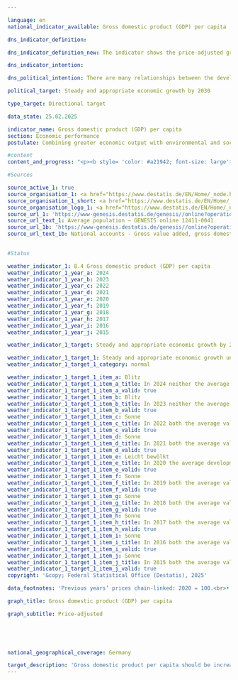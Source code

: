 ```yaml
---

language: en        
national_indicator_available: Gross domestic product (GDP) per capita        

dns_indicator_definition:         

dns_indicator_definition_new: The indicator shows the price-adjusted gross domestic product (GDP) per inhabitant in Germany on the basis of 2020&nbsp;(in EUR 1,000).        

dns_indicator_intention:         

dns_political_intention: There are many relationships between the development of gross domestic product (GDP) and the other indicators of the sustainability strategy. Social factors such as population structure, labour supply, the education system and social cohesion in society play an important role in the international competitiveness of the economy. GDP is considered an important indicator for the economic cycle and growth of an economy.        

political_target: Steady and appropriate economic growth by 2030        

type_target: Directional target        

data_state: 25.02.2025        

indicator_name: Gross domestic product (GDP) per capita        
section: Economic performance        
postulate: Combining greater economic output with environmental and social responsibility        

#content         
content_and_progress: "<p><b style= 'color: #a21942; font-size: large'>8.4&nbsp;Gross domestic product (GDP) per capita</b><br><br><b>Content and development of the indicator</b><br><br>The indicator represents the inflation-adjusted Gross Domestic Product (GDP) per capita. In 2024, it amounted to 42,583&nbsp;euros per capita, which was 0.5% below the previous year's value. Between 1991&nbsp;and 2024, the inflation-adjusted GDP per capita increased by a total of 40.0%.<br><br>In 2020, the COVID-19&nbsp;pandemic caused a decline in the inflation-adjusted GDP per capita of 4.2%. An even sharper drop occurred only in 2009, as a result of the global financial and economic crisis, with a decrease of 5.2%. Due to the lack of a uniform definition of adequate and sustained economic growth, only the average annual change over the last five years can be used as a reference. This was 0.3% and thus indicates a long-term negative trend of the indicator.<br><br>At the level of the Länder, the picture in 2024&nbsp;was as follows: Sachsen-Anhalt recorded the lowest real GDP per capita at 28,895&nbsp;euros, while Hamburg recorded the highest at 66,860&nbsp;euros.<br><br><b>Background on the calculation</b><br><br>GDP measures the total economic output produced within a country during a reporting period. It includes both market-traded and government-provided goods and services. Residents are defined as all persons who have their permanent place of residence in Germany.<br><br>The calculation is based on the European System of National and Regional Accounts (ESA), which mandates the concepts and methods of the national accounts (VGR). The national accounts constitute an integrated accounting framework representing economic activity over a specific period. The results are consistently determined within a closed accounting system and presented in tabular form. GDP is the central indicator of the national accounts.<br><br>The population figures used for calculating the indicator are the average population numbers, extrapolated and updated from the 2011&nbsp;census by the Federal Statistical Office.<br><br><b>Limitations of GDP</b><br><br>GDP primarily functions as a production and income indicator. For a comprehensive measure of welfare, supplementary indicators are necessary, such as those from the System of Environmental-Economic Accounting (SEEA), which represent interactions between the economy and the environment.<br><br>As a single figure, GDP naturally does not provide information about the distribution of income and wealth among different population groups. Changes in stock variables&nbsp;–&nbsp;with the exception of the capital stock, which is accounted for through investments and depreciation&nbsp;–&nbsp;are not captured in GDP.<br><br>Key economic variables such as the stocks and quality of human capital (for example education, health), social capital (for example security, integration), and natural capital (for example resources, ecosystems) are also excluded from GDP. Therefore, it is not possible to assess whether GDP growth has contributed to capital maintenance in a comprehensive sense. Accordingly, no direct conclusions about the sustainability of economic growth can be drawn from GDP.</p>"                

#Sources        

source_active_1: true
source_organisation_1: <a href="https://www.destatis.de/EN/Home/_node.html" target="_blank">Federal Statistical Office</a>
source_organisation_1_short: <a href="https://www.destatis.de/EN/Home/_node.html" target="_blank">Federal Statistical Office</a>
source_organisation_logo_1: <a href="https://www.destatis.de/EN/Home/_node.html" target="_blank"><img src="https://dns-indikatoren.de/public/OrgImgEn/destatis.png" alt="Federal Statistical Office" title=" Click here to visit the homepage of the organizationFederal Statistical Office" style="height:60px; width:148px; border:transparent"/></a>
source_url_1: 'https://www-genesis.destatis.de/genesis//online?operation=table&code=12411-0041&bypass=true&levelindex=1&levelid=1660802268437&language=en'
source_url_text_1: Average population – GENESIS online 12411-0041
source_url_1b: 'https://www-genesis.destatis.de/genesis//online?operation=table&code=81000-0001&bypass=true&levelindex=1&levelid=1660802268437&language=en'
source_url_text_1b: National accounts - Gross value added, gross domestic product – GENESIS online 81000-0001
        

#Status        

weather_indicator_1: 8.4 Gross domestic product (GDP) per capita
weather_indicator_1_year_a: 2024
weather_indicator_1_year_b: 2023
weather_indicator_1_year_c: 2022
weather_indicator_1_year_d: 2021
weather_indicator_1_year_e: 2020
weather_indicator_1_year_f: 2019
weather_indicator_1_year_g: 2018
weather_indicator_1_year_h: 2017
weather_indicator_1_year_i: 2016
weather_indicator_1_year_j: 2015

weather_indicator_1_target: Steady and appropriate economic growth by 2030

weather_indicator_1_target_1: Steady and appropriate economic growth until 2030
weather_indicator_1_target_1_category: normal

weather_indicator_1_target_1_item_a: Blitz
weather_indicator_1_target_1_item_a_title: In 2024 neither the average value nor the last change pointed in the right direction.
weather_indicator_1_target_1_item_a_valid: true
weather_indicator_1_target_1_item_b: Blitz
weather_indicator_1_target_1_item_b_title: In 2023 neither the average value nor the last change pointed in the right direction.
weather_indicator_1_target_1_item_b_valid: true
weather_indicator_1_target_1_item_c: Sonne
weather_indicator_1_target_1_item_c_title: In 2022 both the average value and the previous annual change pointed in the right direction.
weather_indicator_1_target_1_item_c_valid: true
weather_indicator_1_target_1_item_d: Sonne
weather_indicator_1_target_1_item_d_title: In 2021 both the average value and the previous annual change pointed in the right direction.
weather_indicator_1_target_1_item_d_valid: true
weather_indicator_1_target_1_item_e: Leicht bewölkt
weather_indicator_1_target_1_item_e_title: In 2020 the average development aimed in the right direction, but in the previous year there had been a development in the wrong direction or no change at all.
weather_indicator_1_target_1_item_e_valid: true
weather_indicator_1_target_1_item_f: Sonne
weather_indicator_1_target_1_item_f_title: In 2019 both the average value and the previous annual change pointed in the right direction.
weather_indicator_1_target_1_item_f_valid: true
weather_indicator_1_target_1_item_g: Sonne
weather_indicator_1_target_1_item_g_title: In 2018 both the average value and the previous annual change pointed in the right direction.
weather_indicator_1_target_1_item_g_valid: true
weather_indicator_1_target_1_item_h: Sonne
weather_indicator_1_target_1_item_h_title: In 2017 both the average value and the previous annual change pointed in the right direction.
weather_indicator_1_target_1_item_h_valid: true
weather_indicator_1_target_1_item_i: Sonne
weather_indicator_1_target_1_item_i_title: In 2016 both the average value and the previous annual change pointed in the right direction.
weather_indicator_1_target_1_item_i_valid: true
weather_indicator_1_target_1_item_j: Sonne
weather_indicator_1_target_1_item_j_title: In 2015 both the average value and the previous annual change pointed in the right direction.
weather_indicator_1_target_1_item_j_valid: true        
copyright: '&copy; Federal Statistical Office (Destatis), 2025'        

data_footnotes: 'Previous years’ prices chain-linked: 2020 = 100.<br>• 2021 to 2024 provisional data.'        

graph_title: Gross domestic product (GDP) per capita        

graph_subtitle: Price-adjusted        

        

                

national_geographical_coverage: Germany        

target_description: 'Gross domestic product per capita should be increased.<br><br><br>• According to the target formulation, indicator 8.4&nbsp;is assessed as <b>thunderstorm</b> for 2024, as the indicator value declined both between 2023&nbsp;and 2024&nbsp;and on average over the period 2019&nbsp;to 2024.<br><br><a href="https://dns-indikatoren.de/en/status"><img src="https://sdg-indikatoren.de/public/Wettersymbole/Blitz.png" title="In 2024&nbsp;neither the average value nor the last change pointed in the right direction." alt="Weathersymbol: Thuder strom"/></a> <br><small>Data state at the time of evaluation: 25.02.2025</small>'        
---
```


